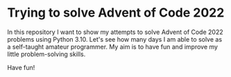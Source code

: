 # Trying to solve Advent of Code 2022

In this repository I want to show my attempts to solve Advent of Code 2022 problems using Python 3.10. Let's see how many days I am able to solve as a self-taught amateur programmer. My aim is to have fun and improve my little problem-solving skills.

Have fun!
